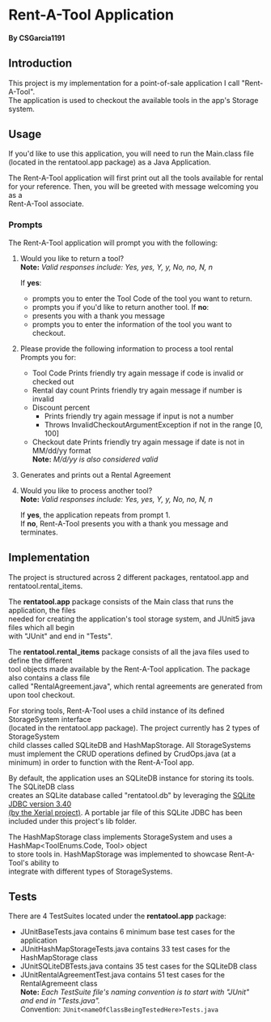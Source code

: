 
# Rent-A-Tool Application
#### By CSGarcia1191

## Introduction

This project is my implementation for a point-of-sale application I call "Rent-A-Tool".  
The application is used to checkout the available tools in the app's Storage system.  

## Usage

If you'd like to use this application, you will need to run the Main.class file
(located in the rentatool.app package) as a Java Application.  


The Rent-A-Tool application will first print out all the tools available for rental  
for your reference. Then, you will be greeted with message welcoming you as a  
Rent-A-Tool associate.

### Prompts

The Rent-A-Tool application will prompt you with the following:  

1. Would you like to return a tool?  
    **Note:** *Valid responses include: Yes, yes, Y, y, No, no, N, n*
    
   If **yes**:
   * prompts you to enter the Tool Code of the tool you want to return.
   * prompts you if you'd like to return another tool.
   If **no**:
   * presents you with a thank you message
   * prompts you to enter the information of the tool you want to checkout.
    
2. Please provide the following information to process a tool rental  
    Prompts you for:  
    * Tool Code
        Prints friendly try again message if code is invalid or checked out 
    * Rental day count
        Prints friendly try again message if number is invalid  
    * Discount percent
        * Prints friendly try again message if input is not a number
        * Throws InvalidCheckoutArgumentException if not in the range [0, 100]
   * Checkout date
        Prints friendly try again message if date is not in MM/dd/yy format  
        **Note:** *M/d/yy is also considered valid*  
            
3. Generates and prints out a Rental Agreement  

4. Would you like to process another tool?  
    **Note:** *Valid responses include: Yes, yes, Y, y, No, no, N, n*
    
   If **yes**, the application repeats from prompt 1.     
   If **no**, Rent-A-Tool presents you with a thank you message and terminates.  

## Implementation

The project is structured across 2 different packages, rentatool.app and rentatool.rental_items.  

The **rentatool.app** package consists of the Main class that runs the application, the files  
needed for creating the application's tool storage system, and JUnit5 java files which all begin  
with "JUnit" and end in "Tests".  

The **rentatool.rental_items** package consists of all the java files used to define the different  
tool objects made available by the Rent-A-Tool application. The package also contains a class file  
called "RentalAgreement.java", which rental agreements are generated from upon tool checkout.  

For storing tools, Rent-A-Tool uses a child instance of its defined StorageSystem interface  
(located in the rentatool.app package). The project currently has 2 types of StorageSystem  
child classes called SQLiteDB and HashMapStorage.  All StorageSystems must implement the CRUD
operations defined by CrudOps.java (at a minimum) in order to function with the Rent-A-Tool app.  

By default, the application uses an SQLiteDB instance for storing its tools. The SQLiteDB class  
creates an SQLite database called "rentatool.db" by leveraging the [SQLite JDBC version 3.40  
(by the Xerial project)](https://github.com/xerial/sqlite-jdbc). A portable jar file of this
SQLite JDBC has been included under this project's lib folder.  

The HashMapStorage class implements StorageSystem and uses a HashMap<ToolEnums.Code, Tool> object  
to store tools in. HashMapStorage was implemented to showcase Rent-A-Tool's ability to  
integrate with different types of StorageSystems.  

## Tests

There are 4 TestSuites located under the **rentatool.app** package:  

* JUnitBaseTests.java contains 6 minimum base test cases for the application
* JUnitHashMapStorageTests.java contains 33 test cases for the HashMapStorage class
* JUnitSQLiteDBTests.java contains 35 test cases for the SQLiteDB class
* JUnitRentalAgreementTest.java contains 51 test cases for the RentalAgremeent class  
    **Note:** *Each TestSuite file's naming convention is to start with "JUnit" and end in "Tests.java".*  
    Convention: `JUnit<nameOfClassBeingTestedHere>Tests.java`  
